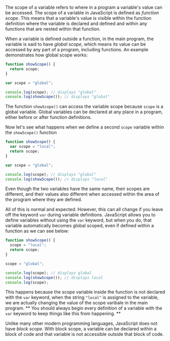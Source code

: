 The scope of a variable refers to where in a program a variable's value can be accessed. The scope of a variable in JavaScript is defined as _function scope_. This means that a variable's value is visible within the function definition where the variable is declared and defined and within any functions that are nested within that function.

When a variable is defined outside a function, in the main program, the variable is said to have _global scope_, which means its value can be accessed by any part of a program, including functions. An example demonstrates how global scope works:

```javascript
function showScope() {
  return scope;
}

var scope = "global";

console.log(scope); // displays "global"
console.log(showScope()); // displays "global"
```

The function `showScope()` can access the variable scope because `scope` is a global variable. Global variables can be declared at any place in a program, either before or after function definitions.

Now let's see what happens when we define a second `scope` variable within the `showScope()` function

```javascript
function showScope() {
  var scope = "local";
  return scope;
}

var scope = "global";

console.log(scope); // displays "global"
console.log(showScope()); // displays "local"
```

Even though the two variables have the same name, their scopes are different, and their values also different when accessed within the area of the program where they are defined.

All of this is normal and expected. However, this can all change if you leave off the keyword `var` during variable definitions. JavaScript allows you to define variables without using the `var` keyword, but when you do, that variable automatically becomes global scoped, even if defined within a function as we can see below:

```javascript
function showScope() {
  scope = "local";
  return scope;
}

scope = "global";

console.log(scope); // displays global
console.log(showScope()); // displays local
console.log(scope);
```

This happens because the scope variable inside the function is not declared with the `var` keyword, when the string `"local"` is assigned to the variable, we are actually changing the value of the scope varibale in the main program. ** You should always begin every definition of a variable with the `var` keyword to keep things like this from happening. **

Unlike many other modern programming languages, JavaScript does not have _block scope_. With block scope, a variable can be declared within a block of code and that variable is not accessible outside that block of code.
